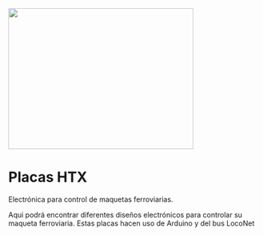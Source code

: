 <img src="https://user-images.githubusercontent.com/21304528/220886863-8857214a-03e0-431f-ba47-f1dd63d9e82d.jpg"  width="370" height="283">

# Placas HTX
Electrónica para control de maquetas ferroviarias.

Aqui podrá encontrar diferentes diseños electrónicos para controlar su maqueta ferroviaria. Estas placas hacen uso de Arduino y del bus LocoNet
